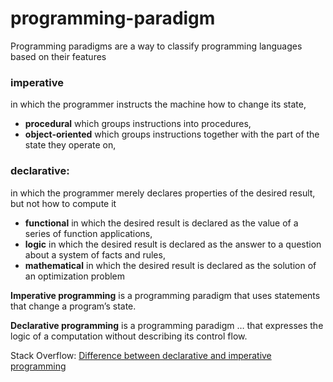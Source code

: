 # programming-paradigm
Programming paradigms are a way to classify programming languages based on their features

### imperative
in which the programmer instructs the machine how to change its state,
- **procedural** which groups instructions into procedures,
- **object-oriented** which groups instructions together with the part of the state they operate on,

### declarative:  
in which the programmer merely declares properties of the desired result, but not how to compute it
- **functional** in which the desired result is declared as the value of a series of function applications,
- **logic** in which the desired result is declared as the answer to a question about a system of facts and rules,
- **mathematical** in which the desired result is declared as the solution of an optimization problem


**Imperative programming** is a programming paradigm that uses statements that change a program’s state.

**Declarative programming** is a programming paradigm … that expresses the logic of a computation without describing its control flow.


Stack Overflow: [Difference between declarative and imperative programming](https://stackoverflow.com/questions/1784664/what-is-the-difference-between-declarative-and-imperative-programming/1784702
)
